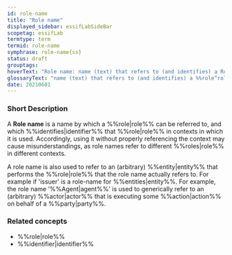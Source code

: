 ```yaml
---
id: role-name
title: "Role name"
displayed_sidebar: essifLabSideBar
scopetag: essifLab
termtype: term
termid: role-name
symphrase: role-name{ss}
status: draft
grouptags:
hoverText: "Role name: name (text) that refers to (and identifies) a Role in a a specific context."
glossaryText: "name (text) that refers to (and identifies) a %%role^role%% in a specific context."
date: 20210601
---
```


### Short Description
A **Role name** is a name by which a %%role|role%% can be referred to, and which %%identifies|identifier%% that %%role|role%% in contexts in which it is used. Accordingly, using it without properly referencing the context may cause misunderstandings, as role names refer to different %%roles|role%% in different contexts.

A role name is also used to refer to an (arbitrary) %%entity|entity%% that performs the %%role|role%% that the role name actually refers to. For example if 'issuer' is a role-name for %%entities|entity%%. For example, the role name '%%Agent|agent%%' is used to generically refer to an (arbitrary) %%actor|actor%% that is executing some %%action|action%% on behalf of a %%party|party%%.

### Related concepts
- %%role|role%%
- %%identifier|identifier%%
